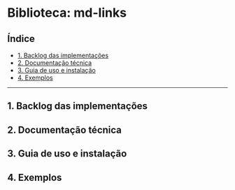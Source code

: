 # Biblioteca: md-links

## Índice

* [1. Backlog das implementações](#1-backlog-das-implementacoes)
* [2. Documentação técnica](#2-documentação-tecnica)
* [3. Guia de uso e instalação](#3-guia-de-uso-e-instalacao)
* [4. Exemplos](#4-exemplos)

***

## 1. Backlog das implementações

## 2. Documentação técnica

## 3. Guia de uso e instalação

## 4. Exemplos